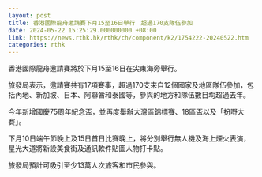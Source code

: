 ```yaml
---
layout: post
title: 香港國際龍舟邀請賽下月15至16日舉行　超過170支隊伍參加
date: 2024-05-22 15:25:29.000000000 +08:00
link: https://news.rthk.hk/rthk/ch/component/k2/1754222-20240522.htm
categories: rthk
---
```


香港國際龍舟邀請賽將於下月15至16日在尖東海旁舉行。

旅發局表示，邀請賽共有17項賽事，超過170支來自12個國家及地區隊伍參加，包括內地、新加坡、日本、阿聯酋和泰國等，參與的地方和隊伍數目均超過去年。

今年新增國慶75周年紀念盃，並再度舉辦大灣區錦標賽、18區盃以及「扮嘢大賽」。

下月10日端午節晚上及15日首日比賽晚上，將分別舉行無人機及海上煙火表演，星光大道將新設美食街及通訊軟件貼圖人物打卡點。

旅發局預計可吸引至少13萬人次旅客和市民參與。
